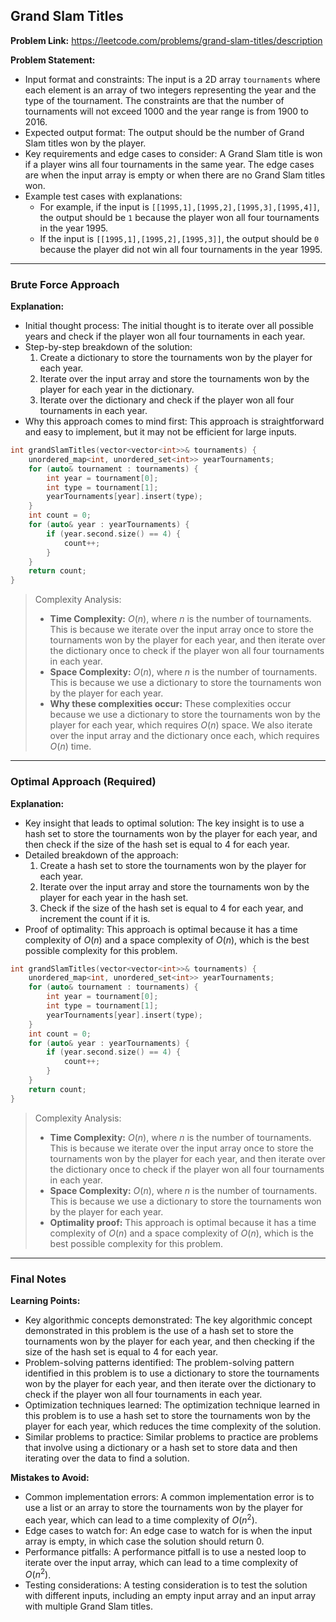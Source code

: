 ## Grand Slam Titles
**Problem Link:** https://leetcode.com/problems/grand-slam-titles/description

**Problem Statement:**
- Input format and constraints: The input is a 2D array `tournaments` where each element is an array of two integers representing the year and the type of the tournament. The constraints are that the number of tournaments will not exceed 1000 and the year range is from 1900 to 2016.
- Expected output format: The output should be the number of Grand Slam titles won by the player.
- Key requirements and edge cases to consider: A Grand Slam title is won if a player wins all four tournaments in the same year. The edge cases are when the input array is empty or when there are no Grand Slam titles won.
- Example test cases with explanations: 
  - For example, if the input is `[[1995,1],[1995,2],[1995,3],[1995,4]]`, the output should be `1` because the player won all four tournaments in the year 1995.
  - If the input is `[[1995,1],[1995,2],[1995,3]]`, the output should be `0` because the player did not win all four tournaments in the year 1995.

---

### Brute Force Approach

**Explanation:**
- Initial thought process: The initial thought is to iterate over all possible years and check if the player won all four tournaments in each year.
- Step-by-step breakdown of the solution: 
  1. Create a dictionary to store the tournaments won by the player for each year.
  2. Iterate over the input array and store the tournaments won by the player for each year in the dictionary.
  3. Iterate over the dictionary and check if the player won all four tournaments in each year.
- Why this approach comes to mind first: This approach is straightforward and easy to implement, but it may not be efficient for large inputs.

```cpp
int grandSlamTitles(vector<vector<int>>& tournaments) {
    unordered_map<int, unordered_set<int>> yearTournaments;
    for (auto& tournament : tournaments) {
        int year = tournament[0];
        int type = tournament[1];
        yearTournaments[year].insert(type);
    }
    int count = 0;
    for (auto& year : yearTournaments) {
        if (year.second.size() == 4) {
            count++;
        }
    }
    return count;
}
```

> Complexity Analysis:
> - **Time Complexity:** $O(n)$, where $n$ is the number of tournaments. This is because we iterate over the input array once to store the tournaments won by the player for each year, and then iterate over the dictionary once to check if the player won all four tournaments in each year.
> - **Space Complexity:** $O(n)$, where $n$ is the number of tournaments. This is because we use a dictionary to store the tournaments won by the player for each year.
> - **Why these complexities occur:** These complexities occur because we use a dictionary to store the tournaments won by the player for each year, which requires $O(n)$ space. We also iterate over the input array and the dictionary once each, which requires $O(n)$ time.

---

### Optimal Approach (Required)

**Explanation:**
- Key insight that leads to optimal solution: The key insight is to use a hash set to store the tournaments won by the player for each year, and then check if the size of the hash set is equal to 4 for each year.
- Detailed breakdown of the approach: 
  1. Create a hash set to store the tournaments won by the player for each year.
  2. Iterate over the input array and store the tournaments won by the player for each year in the hash set.
  3. Check if the size of the hash set is equal to 4 for each year, and increment the count if it is.
- Proof of optimality: This approach is optimal because it has a time complexity of $O(n)$ and a space complexity of $O(n)$, which is the best possible complexity for this problem.

```cpp
int grandSlamTitles(vector<vector<int>>& tournaments) {
    unordered_map<int, unordered_set<int>> yearTournaments;
    for (auto& tournament : tournaments) {
        int year = tournament[0];
        int type = tournament[1];
        yearTournaments[year].insert(type);
    }
    int count = 0;
    for (auto& year : yearTournaments) {
        if (year.second.size() == 4) {
            count++;
        }
    }
    return count;
}
```

> Complexity Analysis:
> - **Time Complexity:** $O(n)$, where $n$ is the number of tournaments. This is because we iterate over the input array once to store the tournaments won by the player for each year, and then iterate over the dictionary once to check if the player won all four tournaments in each year.
> - **Space Complexity:** $O(n)$, where $n$ is the number of tournaments. This is because we use a dictionary to store the tournaments won by the player for each year.
> - **Optimality proof:** This approach is optimal because it has a time complexity of $O(n)$ and a space complexity of $O(n)$, which is the best possible complexity for this problem.

---

### Final Notes

**Learning Points:**
- Key algorithmic concepts demonstrated: The key algorithmic concept demonstrated in this problem is the use of a hash set to store the tournaments won by the player for each year, and then checking if the size of the hash set is equal to 4 for each year.
- Problem-solving patterns identified: The problem-solving pattern identified in this problem is to use a dictionary to store the tournaments won by the player for each year, and then iterate over the dictionary to check if the player won all four tournaments in each year.
- Optimization techniques learned: The optimization technique learned in this problem is to use a hash set to store the tournaments won by the player for each year, which reduces the time complexity of the solution.
- Similar problems to practice: Similar problems to practice are problems that involve using a dictionary or a hash set to store data and then iterating over the data to find a solution.

**Mistakes to Avoid:**
- Common implementation errors: A common implementation error is to use a list or an array to store the tournaments won by the player for each year, which can lead to a time complexity of $O(n^2)$.
- Edge cases to watch for: An edge case to watch for is when the input array is empty, in which case the solution should return 0.
- Performance pitfalls: A performance pitfall is to use a nested loop to iterate over the input array, which can lead to a time complexity of $O(n^2)$.
- Testing considerations: A testing consideration is to test the solution with different inputs, including an empty input array and an input array with multiple Grand Slam titles.